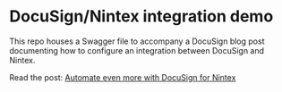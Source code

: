 # DocuSign/Nintex integration demo

This repo houses a Swagger file to accompany a DocuSign blog post documenting how to configure an integration between DocuSign and Nintex.

Read the post: [Automate even more with DocuSign for Nintex](https://www.docusign.com/blog/developers/automate-even-more-docusign-nintex)